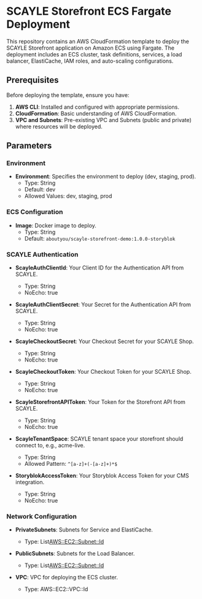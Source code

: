 # SCAYLE Storefront ECS Fargate Deployment

This repository contains an AWS CloudFormation template to deploy the SCAYLE Storefront application on Amazon ECS using Fargate. The deployment includes an ECS cluster, task definitions, services, a load balancer, ElastiCache, IAM roles, and auto-scaling configurations.

## Prerequisites

Before deploying the template, ensure you have:

1. **AWS CLI**: Installed and configured with appropriate permissions.
2. **CloudFormation**: Basic understanding of AWS CloudFormation.
3. **VPC and Subnets**: Pre-existing VPC and Subnets (public and private) where resources will be deployed.

## Parameters

### Environment

- **Environment**: Specifies the environment to deploy (dev, staging, prod).
    - Type: String
    - Default: dev
    - Allowed Values: dev, staging, prod

### ECS Configuration

- **Image**: Docker image to deploy.
    - Type: String
    - Default: `aboutyou/scayle-storefront-demo:1.0.0-storyblok`

### SCAYLE Authentication

- **ScayleAuthClientId**: Your Client ID for the Authentication API from SCAYLE.
    - Type: String
    - NoEcho: true

- **ScayleAuthClientSecret**: Your Secret for the Authentication API from SCAYLE.
    - Type: String
    - NoEcho: true

- **ScayleCheckoutSecret**: Your Checkout Secret for your SCAYLE Shop.
    - Type: String
    - NoEcho: true

- **ScayleCheckoutToken**: Your Checkout Token for your SCAYLE Shop.
    - Type: String
    - NoEcho: true

- **ScayleStorefrontAPIToken**: Your Token for the Storefront API from SCAYLE.
    - Type: String
    - NoEcho: true

- **ScayleTenantSpace**: SCAYLE tenant space your storefront should connect to, e.g., acme-live.
    - Type: String
    - Allowed Pattern: `^[a-z]+(-[a-z]+)*$`

- **StoryblokAccessToken**: Your Storyblok Access Token for your CMS integration.
    - Type: String
    - NoEcho: true

### Network Configuration

- **PrivateSubnets**: Subnets for Service and ElastiCache.
    - Type: List<AWS::EC2::Subnet::Id>

- **PublicSubnets**: Subnets for the Load Balancer.
    - Type: List<AWS::EC2::Subnet::Id>

- **VPC**: VPC for deploying the ECS cluster.
    - Type: AWS::EC2::VPC::Id